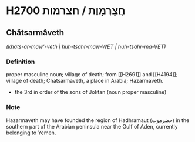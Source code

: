 # H2700 חֲצַרְמָוֶת / חצרמות

## Chătsarmâveth

_(khats-ar-maw'-veth | huh-tsahr-maw-WET | huh-tsahr-ma-VET)_

### Definition

proper masculine noun; village of death; from [[H2691]] and [[H4194]]; village of death; Chatsarmaveth, a place in Arabia; Hazarmaveth.

- the 3rd in order of the sons of Joktan (noun proper masculine)


### Note

Hazarmaveth may have founded the region of Hadhramaut (حضرموت‎) in the southern part of the Arabian peninsula near the Gulf of Aden, currently belonging to Yemen.

